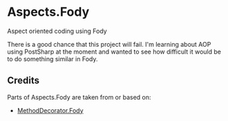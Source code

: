 Aspects.Fody
============

Aspect oriented coding using Fody

There is a good chance that this project will fail. I'm learning about AOP using PostSharp at the moment and wanted to see how difficult it would be to do something similar in Fody.


## Credits

Parts of Aspects.Fody are taken from or based on:

- [MethodDecorator.Fody](https://github.com/Fody/MethodDecorator)
